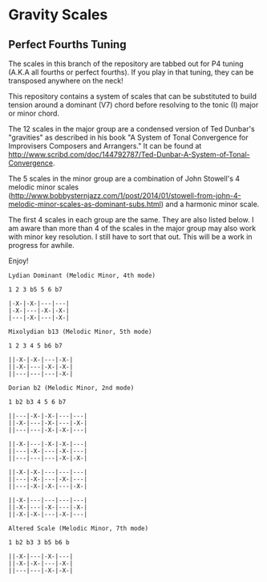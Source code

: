 Gravity Scales
==============

## Perfect Fourths Tuning

The scales in this branch of the repository are tabbed out for P4 tuning (A.K.A all fourths or perfect fourths). If you play in that tuning, they can be transposed anywhere on the neck!

This repository contains a system of scales that can be substituted to build tension around a dominant (V7) chord before resolving to the tonic (I) major or minor chord.

The 12 scales in the major group are a condensed version of Ted Dunbar's "gravities" as described in his book "A System of Tonal Convergence for Improvisers Composers and Arrangers." It can be found at http://www.scribd.com/doc/144792787/Ted-Dunbar-A-System-of-Tonal-Convergence.

The 5 scales in the minor group are a combination of John Stowell's 4 melodic minor scales (http://www.bobbysternjazz.com/1/post/2014/01/stowell-from-john-4-melodic-minor-scales-as-dominant-subs.html) and a harmonic minor scale.

The first 4 scales in each group are the same. They are also listed below.  I am aware than more than 4 of the scales in the major group may also work with minor key resolution.  I still have to sort that out.  This will be a work in progress for awhile.

Enjoy!

```
Lydian Dominant (Melodic Minor, 4th mode)

1 2 3 b5 5 6 b7

|-X-|-X-|---|---|
|-X-|---|-X-|-X-|
|---|-X-|---|-X-|

Mixolydian b13 (Melodic Minor, 5th mode)

1 2 3 4 5 b6 b7

||-X-|-X-|---|-X-|
||-X-|---|-X-|-X-|
||---|---|---|-X-|

Dorian b2 (Melodic Minor, 2nd mode)

1 b2 b3 4 5 6 b7

||---|-X-|-X-|---|---|
||-X-|---|-X-|---|-X-|
||---|---|-X-|-X-|---|

||-X-|---|-X-|-X-|---|
||---|-X-|---|-X-|---|
||---|---|---|-X-|-X-|

||-X-|-X-|---|---|---|
||---|-X-|---|-X-|---|
||---|-X-|-X-|---|-X-|

||-X-|---|---|---|---|
||-X-|---|-X-|---|-X-|
||-X-|-X-|---|-X-|---|

Altered Scale (Melodic Minor, 7th mode)

1 b2 b3 3 b5 b6 b

||-X-|---|-X-|---|
||-X-|-X-|---|-X-|
||---|---|-X-|-X-|
```
